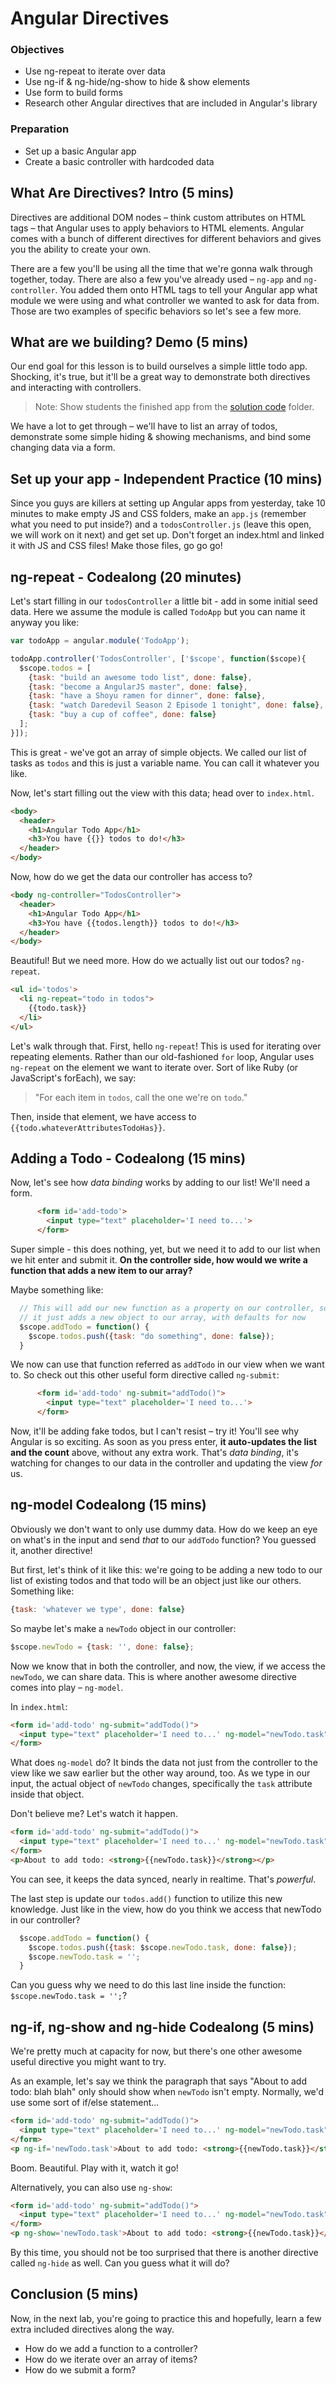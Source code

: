 # Angular Directives

### Objectives

- Use ng-repeat to iterate over data
- Use ng-if & ng-hide/ng-show to hide & show elements
- Use form to build forms
- Research other Angular directives that are included in Angular's library

### Preparation

- Set up a basic Angular app
- Create a basic controller with hardcoded data

## What Are Directives? Intro (5 mins)

Directives are additional DOM nodes – think custom attributes on HTML tags – that Angular uses to apply behaviors to HTML elements. Angular comes with a bunch of different directives for different behaviors and gives you the ability to create your own.

There are a few you'll be using all the time that we're gonna walk through together, today. There are also a few you've already used – `ng-app` and `ng-controller`. You added them onto HTML tags to tell your Angular app what module we were using and what controller we wanted to ask for data from. Those are two examples of specific behaviors so let's see a few more.

## What are we building? Demo (5 mins)

Our end goal for this lesson is to build ourselves a simple little todo app. Shocking, it's true, but it'll be a great way to demonstrate both directives and interacting with controllers.

> Note: Show students the finished app from the [solution code](solution-code) folder.

We have a lot to get through – we'll have to list an array of todos, demonstrate some simple hiding & showing mechanisms, and bind some changing data via a form.

## Set up your app - Independent Practice (10 mins)

Since you guys are killers at setting up Angular apps from yesterday, take 10 minutes to make empty JS and CSS folders, make an `app.js` (remember what you need to put inside?) and a `todosController.js` (leave this open, we will work on it next) and get set up. Don't forget an index.html and linked it with JS and CSS files! Make those files, go go go!

## ng-repeat - Codealong (20 minutes)

Let's start filling in our `todosController` a little bit - add in some initial seed data. Here we assume the module is called `TodoApp` but you can name it anyway you like:

```js
var todoApp = angular.module('TodoApp');

todoApp.controller('TodosController', ['$scope', function($scope){
  $scope.todos = [
    {task: "build an awesome todo list", done: false},
    {task: "become a AngularJS master", done: false},
    {task: "have a Shoyu ramen for dinner", done: false},
    {task: "watch Daredevil Season 2 Episode 1 tonight", done: false},
    {task: "buy a cup of coffee", done: false}
  ];
}]);
```

This is great - we've got an array of simple objects. We called our list of tasks as `todos` and this is just a variable name. You can call it whatever you like.

Now, let's start filling out the view with this data; head over to `index.html`.

```html
<body>
  <header>
    <h1>Angular Todo App</h1>
    <h3>You have {{}} todos to do!</h3>
  </header>
</body>
```

Now, how do we get the data our controller has access to?

```html
<body ng-controller="TodosController">
  <header>
    <h1>Angular Todo App</h1>
    <h3>You have {{todos.length}} todos to do!</h3>
  </header>
</body>
```

Beautiful! But we need more. How do we actually list out our todos? `ng-repeat`.

```html
<ul id='todos'>
  <li ng-repeat="todo in todos">
    {{todo.task}}
  </li>
</ul>
```

Let's walk through that. First, hello `ng-repeat`! This is used for iterating over repeating elements. Rather than our old-fashioned `for` loop, Angular uses `ng-repeat` on the element we want to iterate over. Sort of like Ruby (or JavaScript's forEach), we say:

> "For each item in `todos`, call the one we're on `todo`."

Then, inside that element, we have access to `{{todo.whateverAttributesTodoHas}}`.

## Adding a Todo - Codealong (15 mins)

Now, let's see how _data binding_ works by adding to our list! We'll need a form.

```html
      <form id='add-todo'>
        <input type="text" placeholder='I need to...'>
      </form>
```

Super simple - this does nothing, yet, but we need it to add to our list when we hit enter and submit it. **On the controller side, how would we write a function that adds a new item to our array?**

Maybe something like:
```js
  // This will add our new function as a property on our controller, so we can use it in the view
  // it just adds a new object to our array, with defaults for now
  $scope.addTodo = function() {
    $scope.todos.push({task: "do something", done: false});
  }
```

We now can use that function referred as `addTodo` in our view when we want to. So check out this other useful form directive called `ng-submit`:


```html
      <form id='add-todo' ng-submit="addTodo()">
        <input type="text" placeholder='I need to...'>
      </form>
```

Now, it'll be adding fake todos, but I can't resist – try it! You'll see why Angular is so exciting. As soon as you press enter, **it auto-updates the list and the count** above, without any extra work. That's _data binding_, it's watching for changes to our data in the controller and updating the view _for_ us.

## ng-model Codealong (15 mins)

Obviously we don't want to only use dummy data. How do we keep an eye on what's in the input and send _that_ to our `addTodo` function? You guessed it, another directive!

But first, let's think of it like this: we're going to be adding a new todo to our list of existing todos and that todo will be an object just like our others. Something like:

```js
{task: 'whatever we type', done: false}
```

So maybe let's make a `newTodo` object in our controller:

```js
$scope.newTodo = {task: '', done: false};
```

Now we know that in both the controller, and now, the view, if we access the `newTodo`, we can share data. This is where another awesome directive comes into play – `ng-model`.

In `index.html`:
```html
<form id='add-todo' ng-submit="addTodo()">
  <input type="text" placeholder='I need to...' ng-model="newTodo.task">
</form>
```

What does `ng-model` do? It binds the data not just from the controller to the view like we saw earlier but the other way around, too. As we type in our input, the actual object of `newTodo` changes, specifically the `task` attribute inside that object.

Don't believe me? Let's watch it happen.

```html
<form id='add-todo' ng-submit="addTodo()">
  <input type="text" placeholder='I need to...' ng-model="newTodo.task">
</form>
<p>About to add todo: <strong>{{newTodo.task}}</strong></p>
```

You can see, it keeps the data synced, nearly in realtime. That's _powerful_.

The last step is update our `todos.add()` function to utilize this new knowledge. Just like in the view, how do you think we access that newTodo in our controller?

```js
  $scope.addTodo = function() {
    $scope.todos.push({task: $scope.newTodo.task, done: false});
    $scope.newTodo.task = '';
  }
```

Can you guess why we need to do this last line inside the function: `$scope.newTodo.task = '';`?


## ng-if, ng-show and ng-hide Codealong (5 mins)

We're pretty much at capacity for now, but there's one other awesome useful directive you might want to try.

As an example, let's say we think the paragraph that says "About to add todo: blah blah" only should show when `newTodo` isn't empty. Normally, we'd use some sort of if/else statement...

```html
<form id='add-todo' ng-submit="addTodo()">
  <input type="text" placeholder='I need to...' ng-model="newTodo.task">
</form>
<p ng-if='newTodo.task'>About to add todo: <strong>{{newTodo.task}}</strong></p>
```

Boom. Beautiful. Play with it, watch it go!

Alternatively, you can also use `ng-show`:

```html
<form id='add-todo' ng-submit="addTodo()">
  <input type="text" placeholder='I need to...' ng-model="newTodo.task">
</form>
<p ng-show='newTodo.task'>About to add todo: <strong>{{newTodo.task}}</strong></p>
```

By this time, you should not be too surprised that there is another directive called `ng-hide` as well. Can you guess what it will do?


## Conclusion (5 mins)

Now, in the next lab, you're going to practice this and hopefully, learn a few extra included directives along the way.

- How do we add a function to a controller?
- How do we iterate over an array of items?
- How do we submit a form?
